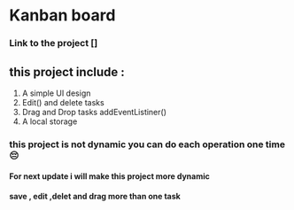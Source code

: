 

# Kanban board 
### Link to the project []

## this project include : 

1. A simple UI design 
2. Edit() and delete tasks 
3. Drag and Drop tasks addEventListiner() 
4. A local storage

### this project is not dynamic you can do each operation one time 😔

 #### For next update i will make this project more dynamic 
 **save , edit ,delet and drag more than one task**
